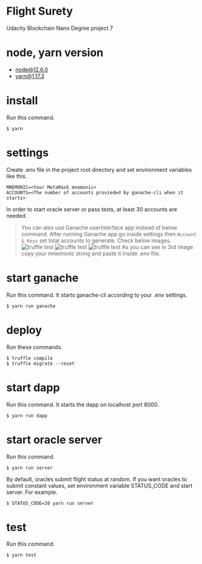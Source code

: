 # Flight Surety

Udacity Blockchain Nano Degree project 7

# node, yarn version
- node@12.6.0
- yarn@1.17.3

# install

Run this command.

```
$ yarn
```

# settings

Create .env file in the project root directory and set environment variables like this.

```
MNEMONIC=<Your MetaMask mnemonic>
ACCOUNTS=<The number of accounts provieded by ganache-cli when it starts>
```

In order to start oracle server or pass tests, at least 30 accounts are needed. 

>You can also use Ganache userInterface app instead of below command. After running Ganache app go inside settings then 
```Account & Keys```
set total accounts to generate. Check below images.
![truffle test](images/Ganache1.png)
![truffle test](images/Ganache2.png)
![truffle test](images/Ganache3.png)
As you can see in 3rd image copy your mnemonic string and paste it inside .env file.



# start ganache

Run this command. It starts ganache-cli according to your .env settings.

```
$ yarn run ganache
```

# deploy

Run these commands.

```
$ truffle compile
$ truffle migrate --reset
```


# start dapp

Run this command. It starts the dapp on localhost port 8000.

```
$ yarn run dapp
```

# start oracle server

Run this command.

```
$ yarn run server
```

By default, oracles submit flight status at random. If you want oracles to submit constant values, set environment variable STATUS_CODE and start server. For example.

```
$ STATUS_CODE=20 yarn run server
```

# test

Run this command.

```
$ yarn test
```
